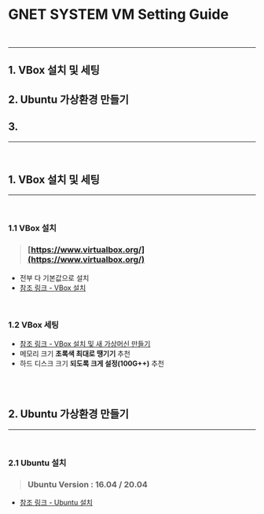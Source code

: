**GNET SYSTEM VM Setting Guide**
===

<br>

***
## **1. VBox 설치 및 세팅**
## **2. Ubuntu 가상환경 만들기**
## **3.** 
***

<br>

## **1. VBox 설치 및 세팅**
***
<br>

### **1.1 VBox 설치**

> ### [https://www.virtualbox.org/](https://www.virtualbox.org/)

- 전부 다 기본값으로 설치
- [참조 링크 - VBox 설치](https://phantom.tistory.com/6)
<br>

### **1.2 VBox 세팅**
- [참조 링크 - VBox 설치 및 새 가상머신 만들기](https://phantom.tistory.com/7?category=1175951)
- 메모리 크기 **초록색 최대로 땡기기** 추천
- 하드 디스크 크기 **되도록 크게 설정(100G++)** 추천
<br>

<br>

## **2. Ubuntu 가상환경 만들기**
***
<br>

### **2.1 Ubuntu 설치**
> ### Ubuntu Version : **16.04** / 20.04
- [참조 링크 - Ubuntu 설치](https://phantom.tistory.com/7?category=1175951)
